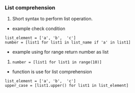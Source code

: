 ### List comprehension  
1. Short syntax to perform list operation.  
* example check condition
`````
list_element = ['a', 'b',  'c']
number = [list1 for list1 in list_name if 'a' in list1]
`````  
* example using for range return number as list  
1. `number = [list1 for list1 in range(10)]`   
* function is use for list  comprehension 
``` 
list_element = ['a', 'b',  'c']
upper_case = [list1.upper() for list1 in list_element]
```